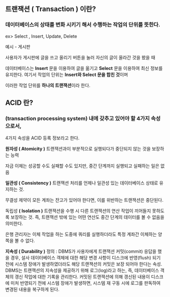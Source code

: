 ## 트랜잭션 ( Transaction )  이란?
 
### 데이터베이스의 상태를 변화 시키기 해서 수행하는 작업의 단위를 뜻한다.
ex> Select , Insert, Update, Delete

예시 - 게시판

사용자가 게시판에 글을 쓰고 올리기 버튼을 눌러 자신의 글이 올라간 것을 봤을 때

데이터베이스는 **Insert** 문을 이용하여 글을 옮기고 **Select** 문을 이용하여
최신 정보를 유지한다. 여기서 작업의 단위는 **Insert와 Select 문을 합친 것**이며

이러한 작업 단위를 **하나의 트랜잭션**이라 한다.

## ACID 란?

### (transaction processing system) 내에 갖추고 있어야 할 4가지 속성으로서, 
4가지 속성을 ACID 등록 정보라고 한다.

**원자성 ( Atomicity )** 
트랜잭션과이 부분적으로 실행되다가 중단되지 않는 것을 보장하는 능력

자금 이체는 성공할 수도 실패할 수도 있지만, 중간 단계까지 실행되고 실패하는 일은 없음

**일관성 ( Consistency )**
트랜잭션 처리를 언제나 일관성 있는 데이터베이스 상태로 유지하는 것.

무결성 제약이 모든 계좌는 잔고가 있어야 한다면, 이를 위반하는 트랜잭션은 중단된다.

독립성 **( Isolation )**
트랜잭션을 수행 시 다른 트랜잭션의 연산 작업이 끼어들지 못하도록 보장하는 것. 즉, 트랜잭션 밖에 있는 어떤 연산도 중간 단계의 데이터를 볼 수 없음을 의미한다.

은행 관리자는 이체 작업을 하는 도중에 쿼리를 실행하더라도 특정 계좌간 이체하는 양 쪽을 볼 수 없다.

**지속성 ( Durability )**
정의 : DBMS가 사용자에게 트랜잭션 커밋(commit) 응답을 했을 경우, 설사 데이터베이스 객체에 대한 해당 변경 사항이 디스크에 반영(flush) 되기 전에 시스템 장애가 발생하였더라도 해당 트랜잭션의 커밋은 보장 되어야 한다는 속성. DBMS는 트랜잭션의 지속성을 제공하기 위해 로그(log)라고 하는, 즉, 데이터베이스 객체의 갱신 작업에 대한 기록을 관리한다. 커밋된 트랜잭션에 의해 갱신된 내용이 디스크에 미처 반영되기 전에 시스템 장애가 발생하면, 시스템 재 구동 시에 로그를 판독하여 변경된 내용을 복구하게 된다.
